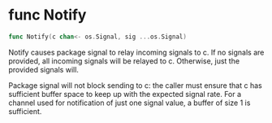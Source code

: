 # func Notify

```go
func Notify(c chan<- os.Signal, sig ...os.Signal)
```

Notify causes package signal to relay incoming signals to c.
If no signals are provided, all incoming signals will be relayed to c.
Otherwise, just the provided signals will.

Package signal will not block sending to c: the caller must
ensure that c has sufficient buffer space to keep up with
the expected signal rate. For a channel used for notification
of just one signal value, a buffer of size 1 is sufficient.
